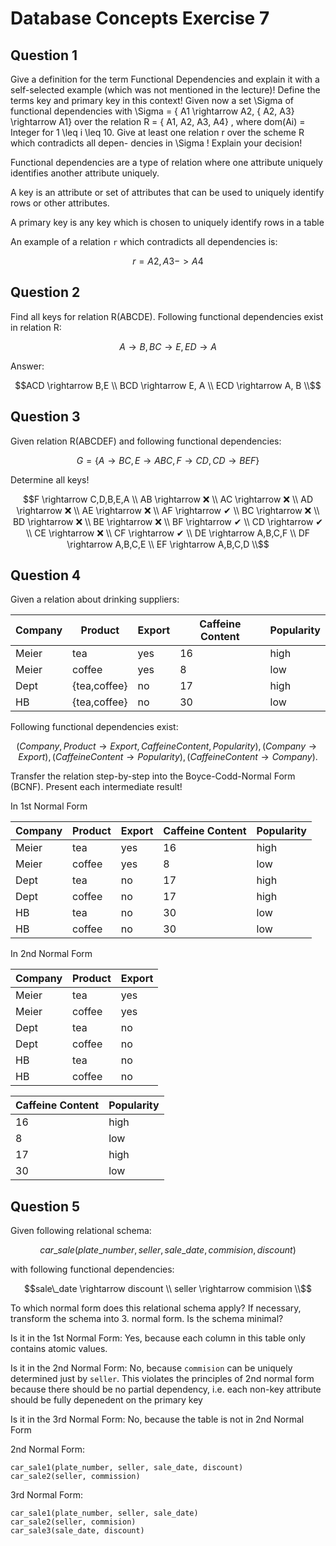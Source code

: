 # Database Concepts Exercise 7

## Question 1

Give a definition for the term Functional Dependencies and explain it with
a self-selected example (which was not mentioned in the lecture)! Define the
terms key and primary key in this context! Given now a set \Sigma  of functional
dependencies with
\Sigma  = \{ A1 \rightarrow  A2, \{ A2, A3\}  \rightarrow  A1\} 
over the relation R = \{ A1, A2, A3, A4\} , where dom(Ai) = Integer for 1 \leq  i \leq 
10.
Give at least one relation r over the scheme R which contradicts all depen-
dencies in \Sigma ! Explain your decision!

Functional dependencies are a type of relation where one attribute uniquely identifies another attribute uniquely.

A key is an attribute or set of attributes that can be used to uniquely identify rows or other attributes.

A primary key is any key which is chosen to uniquely identify rows in a table

An example of a relation `r` which contradicts all dependencies is:

```math
r = {A2, A3} -> A4
```

## Question 2

Find all keys for relation R(ABCDE). Following functional dependencies exist in relation R:

```math
A \rightarrow  B, BC \rightarrow  E, ED \rightarrow  A
```

Answer:

```math
ACD \rightarrow B,E \\
BCD \rightarrow E, A \\
ECD \rightarrow A, B \\
```

## Question 3

Given relation R(ABCDEF) and following functional dependencies:

```math
G = \{ A \rightarrow  BC, E \rightarrow  ABC, F \rightarrow  CD, CD \rightarrow  BEF \}
```

Determine all keys!

```math
F \rightarrow C,D,B,E,A \\

AB \rightarrow ❌ \\
AC \rightarrow ❌ \\
AD \rightarrow ❌ \\
AE \rightarrow ❌ \\
AF \rightarrow ✔  \\

BC \rightarrow ❌ \\
BD \rightarrow ❌ \\
BE \rightarrow ❌ \\
BF \rightarrow ✔  \\

CD \rightarrow ✔  \\
CE \rightarrow ❌ \\
CF \rightarrow ✔  \\

DE \rightarrow A,B,C,F \\
DF \rightarrow A,B,C,E \\

EF \rightarrow A,B,C,D \\
```

## Question 4

Given a relation about drinking suppliers:

| Company 	| Product      	| Export 	| Caffeine Content 	| Popularity 	|
|---------	|--------------	|--------	|------------------	|------------	|
| Meier   	| tea          	| yes    	| 16               	| high       	|
| Meier   	| coffee       	| yes    	| 8                	| low        	|
| Dept    	| {tea,coffee} 	| no     	| 17               	| high       	|
| HB      	| {tea,coffee} 	| no     	| 30               	| low        	|

Following functional dependencies exist:

```math
(Company, Product \rightarrow  Export, CaffeineContent, Popularity) ,
(Company \rightarrow  Export) , (CaffeineContent \rightarrow  Popularity) ,
(CaffeineContent \rightarrow  Company) .
```

Transfer the relation step-by-step into the Boyce-Codd-Normal Form (BCNF).
Present each intermediate result!

In 1st Normal Form 

| Company 	| Product 	| Export 	| Caffeine Content 	| Popularity 	|
|---------	|---------	|--------	|------------------	|------------	|
| Meier   	| tea     	| yes    	| 16               	| high       	|
| Meier   	| coffee  	| yes    	| 8                	| low        	|
| Dept    	| tea     	| no     	| 17               	| high       	|
| Dept    	| coffee  	| no     	| 17               	| high       	|
| HB      	| tea     	| no     	| 30               	| low        	|
| HB      	| coffee  	| no     	| 30               	| low        	|

In 2nd Normal Form 

| Company 	| Product 	| Export  |
|---------	|---------	|-------- |
| Meier   	| tea     	| yes     |
| Meier   	| coffee  	| yes     |
| Dept    	| tea     	| no      |
| Dept    	| coffee  	| no      |
| HB      	| tea     	| no      |
| HB      	| coffee  	| no      |

| Caffeine Content 	| Popularity  |
|------------------	|------------ |
| 16               	| high        |
| 8                	| low         |
| 17               	| high        |
| 30               	| low         |


## Question 5

Given following relational schema:

```math
car\_sale(plate\_number, seller, sale\_date, commision, discount)
```

with following functional dependencies:

```math
sale\_date \rightarrow  discount \\
seller \rightarrow  commision \\
```

To which normal form does this relational schema apply? If necessary, transform the schema into 3. normal form. Is the schema minimal?

Is it in the 1st Normal Form: Yes, because each column in this table only contains atomic values.

Is it in the 2nd Normal Form: No, because `commision` can be uniquely determined just by `seller`. This violates the principles of 2nd normal form because there should be no partial dependency, i.e. each non-key attribute should be fully depenedent on the primary key

Is it in the 3rd Normal Form: No, because the table is not in 2nd Normal Form

2nd Normal Form:

```
car_sale1(plate_number, seller, sale_date, discount)
car_sale2(seller, commission)
```

3rd Normal Form:

```
car_sale1(plate_number, seller, sale_date)
car_sale2(seller, commision)
car_sale3(sale_date, discount)
```

